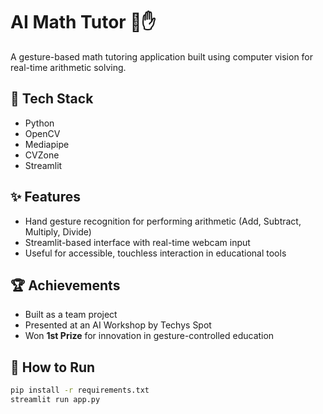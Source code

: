 # AI Math Tutor 🧠✋

A gesture-based math tutoring application built using computer vision for real-time arithmetic solving.

## 🔧 Tech Stack
- Python
- OpenCV
- Mediapipe
- CVZone
- Streamlit

## ✨ Features
- Hand gesture recognition for performing arithmetic (Add, Subtract, Multiply, Divide)
- Streamlit-based interface with real-time webcam input
- Useful for accessible, touchless interaction in educational tools

## 🏆 Achievements
- Built as a team project
- Presented at an AI Workshop by Techys Spot
- Won **1st Prize** for innovation in gesture-controlled education



## 🚀 How to Run
```bash
pip install -r requirements.txt
streamlit run app.py
